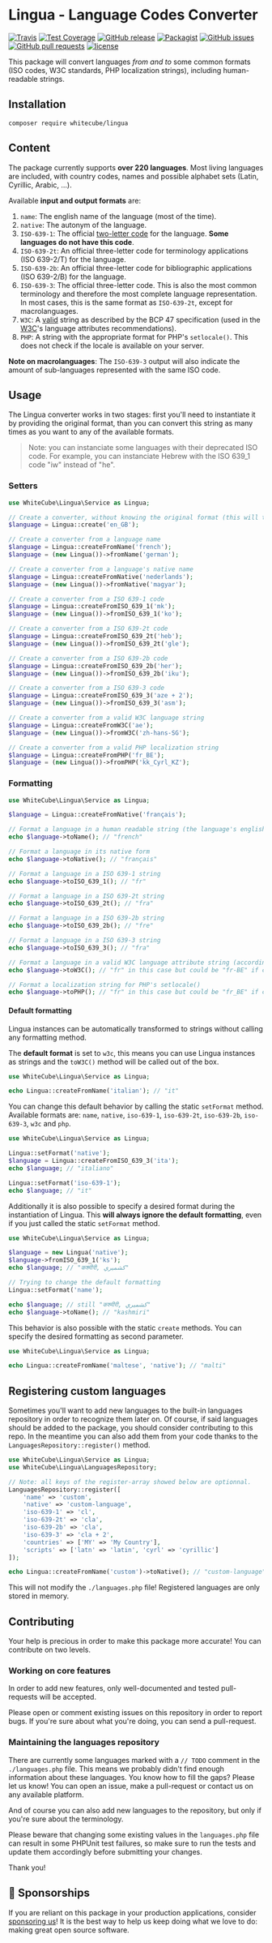 # Lingua - Language Codes Converter

[![Travis](https://img.shields.io/travis/whitecube/lingua.svg)](https://travis-ci.org/whitecube/lingua)
[![Test Coverage](https://api.codeclimate.com/v1/badges/b2d93ff3736c631838cc/test_coverage)](https://codeclimate.com/github/whiteCube/lingua/test_coverage)
[![GitHub release](https://img.shields.io/github/tag/whiteCube/lingua.svg)](https://github.com/whiteCube/lingua/releases)
[![Packagist](https://img.shields.io/packagist/dt/whiteCube/Lingua.svg)](https://packagist.org/packages/whitecube/lingua)
[![GitHub issues](https://img.shields.io/github/issues/whiteCube/lingua.svg)](https://github.com/whiteCube/lingua/issues)
[![GitHub pull requests](https://img.shields.io/github/issues-pr/whiteCube/lingua.svg)](https://github.com/whiteCube/lingua/pulls)
[![license](https://img.shields.io/github/license/whiteCube/lingua.svg)](https://github.com/whiteCube/lingua/blob/master/LICENSE)

This package will convert languages _from and to_ some common formats (ISO codes, W3C standards, PHP localization strings), including human-readable strings.

## Installation
`composer require whitecube/lingua`

## Content

The package currently supports **over 220 languages**. Most living languages are included, with country codes, names and possible alphabet sets (Latin, Cyrillic, Arabic, ...).

Available **input and output formats** are:

1. `name`: The english name of the language (most of the time).
2. `native`: The autonym of the language.
3. `ISO-639-1`: The official [two-letter code](https://www.loc.gov/standards/iso639-2/php/code_list.php) for the language. **Some languages do not have this code**.
4. `ISO-639-2t`: An official three-letter code for terminology applications (ISO 639-2/T) for the language.
5. `ISO-639-2b`: An official three-letter code for bibliographic applications (ISO 639-2/B) for the language.
6. `ISO-639-3`: The official three-letter code. This is also the most common terminology and therefore the most complete language representation. In most cases, this is the same format as `ISO-639-2t`, except for macrolanguages.
7. `W3C`: A [valid](https://r12a.github.io/app-subtags/) string as described by the BCP 47 specification (used in the [W3C](https://www.w3.org/International/questions/qa-html-language-declarations#langvalues)'s language attributes recommendations).
8. `PHP`: A string with the appropriate format for PHP's `setlocale()`. This does not check if the locale is available on your server.

**Note on macrolanguages**: The `ISO-639-3` output will also indicate the amount of sub-languages represented with the same ISO code.

## Usage

The Lingua converter works in two stages: first you'll need to instantiate it by providing the original format, than you can convert this string as many times as you want to any of the available formats.

> Note: you can instanciate some languages with their deprecated ISO code. For example, you can instanciate Hebrew with the ISO 639_1 code "iw" instead of "he".

### Setters

```php
use WhiteCube\Lingua\Service as Lingua;

// Create a converter, without knowing the original format (this will try to guess it for you)
$language = Lingua::create('en_GB');

// Create a converter from a language name
$language = Lingua::createFromName('french');
$language = (new Lingua())->fromName('german');

// Create a converter from a language's native name
$language = Lingua::createFromNative('nederlands');
$language = (new Lingua())->fromNative('magyar');

// Create a converter from a ISO 639-1 code
$language = Lingua::createFromISO_639_1('mk');
$language = (new Lingua())->fromISO_639_1('ko');

// Create a converter from a ISO 639-2t code
$language = Lingua::createFromISO_639_2t('heb');
$language = (new Lingua())->fromISO_639_2t('gle');

// Create a converter from a ISO 639-2b code
$language = Lingua::createFromISO_639_2b('her');
$language = (new Lingua())->fromISO_639_2b('iku');

// Create a converter from a ISO 639-3 code
$language = Lingua::createFromISO_639_3('aze + 2');
$language = (new Lingua())->fromISO_639_3('asm');

// Create a converter from a valid W3C language string
$language = Lingua::createFromW3C('ae');
$language = (new Lingua())->fromW3C('zh-hans-SG');

// Create a converter from a valid PHP localization string
$language = Lingua::createFromPHP('fr_BE');
$language = (new Lingua())->fromPHP('kk_Cyrl_KZ');
```

### Formatting

```php
use WhiteCube\Lingua\Service as Lingua;

$language = Lingua::createFromNative('français');

// Format a language in a human readable string (the language's english name)
echo $language->toName(); // "french"

// Format a language in its native form
echo $language->toNative(); // "français"

// Format a language in a ISO 639-1 string
echo $language->toISO_639_1(); // "fr"

// Format a language in a ISO 639-2t string
echo $language->toISO_639_2t(); // "fra"

// Format a language in a ISO 639-2b string
echo $language->toISO_639_2b(); // "fre"

// Format a language in a ISO 639-3 string
echo $language->toISO_639_3(); // "fra"

// Format a language in a valid W3C language attribute string (according to BCP 47)
echo $language->toW3C(); // "fr" in this case but could be "fr-BE" if country code was specified

// Format a localization string for PHP's setlocale()
echo $language->toPHP(); // "fr" in this case but could be "fr_BE" if country code was specified
```

#### Default formatting

Lingua instances can be automatically transformed to strings without calling any formatting method.

The **default format** is set to `w3c`, this means you can use Lingua instances as strings and the `toW3C()` method will be called out of the box.

```php
use WhiteCube\Lingua\Service as Lingua;

echo Lingua::createFromName('italian'); // "it"
```

You can change this default behavior by calling the static `setFormat` method. Available formats are: `name`, `native`, `iso-639-1`, `iso-639-2t`, `iso-639-2b`, `iso-639-3`, `w3c` and `php`.

```php
use WhiteCube\Lingua\Service as Lingua;

Lingua::setFormat('native');
$language = Lingua::createFromISO_639_3('ita');
echo $language; // "italiano"

Lingua::setFormat('iso-639-1');
echo $language; // "it"
```

Additionally it is also possible to specify a desired format during the instantiation of Lingua. This **will always ignore the default formatting**, even if you just called the static `setFormat` method.

```php
use WhiteCube\Lingua\Service as Lingua;

$language = new Lingua('native');
$language->fromISO_639_1('ks');
echo $language; // "कश्मीरी, كشميري‎"

// Trying to change the default formatting
Lingua::setFormat('name');

echo $language; // still "कश्मीरी, كشميري‎"
echo $language->toName(); // "kashmiri"
```

This behavior is also possible with the static `create` methods. You can specify the desired formatting as second parameter.

```php
use WhiteCube\Lingua\Service as Lingua;

echo Lingua::createFromName('maltese', 'native'); // "malti"
```

## Registering custom languages

Sometimes you'll want to add new languages to the built-in languages repository in order to recognize them later on. Of course, if said languages should be added to the package, you should consider contributing to this repo. In the meantime you can also add them from your code thanks to the `LanguagesRepository::register()` method.

```php
use WhiteCube\Lingua\Service as Lingua;
use WhiteCube\Lingua\LanguagesRepository;

// Note: all keys of the register-array showed below are optionnal.
LanguagesRepository::register([
    'name' => 'custom',
    'native' => 'custom-language',
    'iso-639-1' => 'cl',
    'iso-639-2t' => 'cla',
    'iso-639-2b' => 'cla',
    'iso-639-3' => 'cla + 2',
    'countries' => ['MY' => 'My Country'],
    'scripts' => ['latn' => 'latin', 'cyrl' => 'cyrillic']
]);

echo Lingua::createFromName('custom')->toNative(); // "custom-language"
```

This will not modify the `./languages.php` file! Registered languages are only stored in memory.

## Contributing

Your help is precious in order to make this package more accurate! You can contribute on two levels.

### Working on core features

In order to add new features, only well-documented and tested pull-requests will be accepted.

Please open or comment existing issues on this repository in order to report bugs. If you're sure about what you're doing, you can send a pull-request.

### Maintaining the languages repository

There are currently some languages marked with a `// TODO` comment in the `./languages.php` file. This means we probably didn't find enough information about these languages. You know how to fill the gaps? Please let us know! You can open an issue, make a pull-request or contact us on any available platform.

And of course you can also add new languages to the repository, but only if you're sure about the terminology.

Please beware that changing some existing values in the `languages.php` file can result in some PHPUnit test failures, so make sure to run the tests and update them accordingly before submitting your changes. 

Thank you!

## 💖 Sponsorships 

If you are reliant on this package in your production applications, consider [sponsoring us](https://github.com/sponsors/whitecube)! It is the best way to help us keep doing what we love to do: making great open source software.
